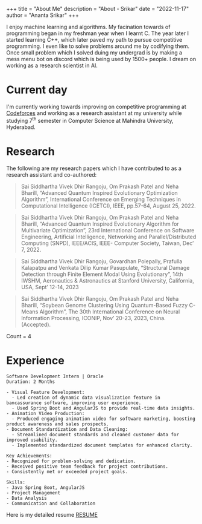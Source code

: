 +++
title = "About Me"
description = "About - Srikar"
date = "2022-11-17"
author = "Ananta Srikar"
+++

I enjoy machine learning and algorithms. My facination towards of programming began in my freshman year when I learnt C. The year later I started learning C++, which later paved my path to pursue competitive programming. I even like to solve problems around me by codifying them. Once small problem which I solved duing my undergrad is by making a mess menu bot on discord which is being used by 1500+ people.  I dream on working as a research scientist in AI.

# Current day

I'm currently working towards improving on competitive programming at [Codeforces](https://www.codeforces.com) and working as a research assistant at my university while studying 7<sup>th</sup> semester in Computer Science at Mahindra University, Hyderabad. 


# Research

The following are my research papers which I have contributed to as a research assistant and co-authored:

> Sai Siddhartha Vivek Dhir Rangoju, Om Prakash Patel and Neha Bharill, “Advanced Quantum Inspired Evolutionary Optimization Algorithm”, International Conference on Emerging Techniques in Computational Intelligence (ICETCI), IEEE, pp.57-64, August 25, 2022.

> Sai Siddhartha Vivek Dhir Rangoju, Om Prakash Patel and Neha Bharill, “Advanced Quantum Inspired Evolutionary Algorithm for Multivariate Optimization”, 23rd International Conference on Software Engineering, Artificial Intelligence, Networking and Parallel/Distributed Computing (SNPD), IEEE/ACIS, IEEE- Computer Society, Taiwan, Dec’ 7, 2022.

> Sai Siddhartha Vivek Dhir Rangoju, Govardhan Polepally, Prafulla Kalapatpu and Venkata Dilip Kumar Pasupulate, “Structural Damage Detection through Finite Element Modal Using Evolutionary”, 14th IWSHM, Aeronautics & Astronautics at Stanford University, California, USA, Sept’ 12-14, 2023

> Sai Siddhartha Vivek Dhir Rangoju, Om Prakash Patel and Neha Bharill, “Soybean Genome Clustering Using Quantum-Based Fuzzy C-Means Algorithm”, The 30th International Conference on Neural Information Processing, ICONIP, Nov’ 20-23, 2023, China. (Accepted).

Count = 4

# Experience
```
Software Development Intern | Oracle
Duration: 2 Months

- Visual Feature Development:
  - Led creation of dynamic data visualization feature in bancassurance software, improving user experience.
  - Used Spring Boot and AngularJS to provide real-time data insights.
- Animation Video Production:
  - Produced engaging animation video for software marketing, boosting product awareness and sales prospects.
- Document Standardization and Data Cleaning:
  - Streamlined document standards and cleaned customer data for improved usability.
  - Implemented standardized document templates for enhanced clarity.

Key Achievements:
- Recognized for problem-solving and dedication.
- Received positive team feedback for project contributions.
- Consistently met or exceeded project goals.

Skills:
- Java Spring Boot, AngularJS
- Project Management
- Data Analysis
- Communication and Collaboration

```

Here is my detailed resume [RESUME](https://vivekdhir.com/Resume)





